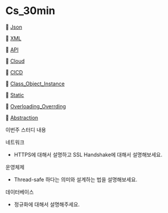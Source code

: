 # Cs_30min

👀 [Json](Json.md)

👀 [XML](XML.md)

👀 [API](API.md)

👀 [Cloud](Cloud.md)

👀 [CICD](ClCD.md)

👀 [Class_Object_Instance](Class_Object_Instance.md)

👀 [Static](Static.md)

👀 [Overloading_Overrding](Overloading_Overrding.md)

👀 [Abstraction](Abstraction.md)

이번주 스터디 내용

네트워크

- HTTPS에 대해서 설명하고 SSL Handshake에 대해서 설명해보세요.

운영체제

- Thread-safe 하다는 의미와 설계하는 법을 설명해보세요.

데이터베이스

- 정규화에 대해서 설명해주세요.
